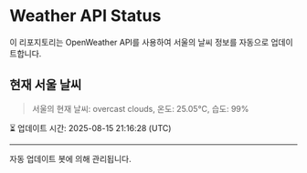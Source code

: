 
# Weather API Status

이 리포지토리는 OpenWeather API를 사용하여 서울의 날씨 정보를 자동으로 업데이트합니다.

## 현재 서울 날씨
> 서울의 현재 날씨: overcast clouds, 온도: 25.05°C, 습도: 99%

⏳ 업데이트 시간: 2025-08-15 21:16:28 (UTC)

---
자동 업데이트 봇에 의해 관리됩니다.
